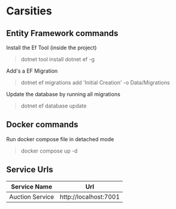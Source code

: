 # Carsities


## Entity Framework commands

Install the Ef Tool (inside the project)
> dotnet tool install dotnet ef -g

Add's a EF Migration
> dotnet ef migrations add 'Initial Creation' -o Data/Migrations

Update the database by running all migrations
> dotnet ef database update

## Docker commands
Run docker compose file in detached mode
> docker compose up -d

## Service Urls

|Service Name|Url|
|----|--|
|Auction Service|http://localhost:7001|
